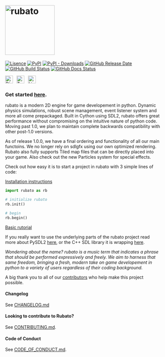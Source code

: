# <img src="https://github.com/rubatopy/rubato/blob/main/docs/source/_static/full.png?raw=true" alt="rubato" width="160"/>

[![Lisence](https://img.shields.io/github/license/rubatopy/rubato?style=flat-square)](https://www.gnu.org/licenses/gpl-3.0.html)
[![PyPI](https://img.shields.io/pypi/v/rubato?style=flat-square)](https://pypi.org/project/rubato/)
[![PyPI - Downloads](https://img.shields.io/pypi/dm/rubato?style=flat-square)](https://pypi.org/project/rubato/)
[![GitHub Release Date](https://img.shields.io/github/release-date/rubatopy/rubato?style=flat-square)](https://github.com/rubatopy/rubato/releases)
[![GitHub Build Status](https://img.shields.io/github/actions/workflow/status/rubatopy/rubato/tests.yml?branch=main&style=flat-square)](https://github.com/rubatopy/rubato/actions/workflows/tests.yml)
[![GitHub Docs Status](https://img.shields.io/github/actions/workflow/status/rubatopy/rubato/nightly.yml?branch=main&label=docs&style=flat-square)](https://rubatopy.github.io/)

[<img src="https://logodownload.org/wp-content/uploads/2017/11/discord-logo-4-1.png" alt="Discord Server" width="25" />](https://discord.gg/rdce5GXRrC)
&nbsp;
[<img src="https://cdn4.iconfinder.com/data/icons/social-media-icons-the-circle-set/48/twitter_circle-512.png" alt="Twitter Page" width="25"/>](https://twitter.com/rubatopy)
&nbsp;
[<img src="https://upload.wikimedia.org/wikipedia/commons/thumb/f/f8/LinkedIn_icon_circle.svg/2048px-LinkedIn_icon_circle.svg.png" alt="Linkedin Page" width="25"/>](https://www.linkedin.com/company/rubatopy/)
&nbsp;

### Get started [here](https://rubato.app/).

rubato is a modern 2D engine for game developement in python. Dynamic physics simulations, robust scene management, event listener system and more all come prepackaged. Built in Cython using SDL2, rubato offers great performance without compromising on the intuitive nature of python code. Moving past 1.0, we plan to maintain complete backwards compatibility with other post-1.0 versions.

As of release 1.0.0, we have a final ordering and functionality of all our main functoins. We no longer rely on sdlgfx using our own optimized rendering. Rubato also fully supports Tiled map files that can be directly placed into your game. Also check out the new Particles system for special effects.

Check out how easy it is to start a project in rubato with 3 simple lines of code:

[Installation instructions](https://docs.rubato.app/latest/intro/)

```python
import rubato as rb

# initialize rubato
rb.init()

# begin
rb.begin()
```

[Basic rutorial](https://docs.rubato.app/latest/tutorials/platformer/)

If you really want to use the underlying parts of the rubato project read more about PySDL2 [here](https://pysdl2.readthedocs.io/en/latest/), or the C++ SDL library it is wrapping [here](https://wiki.libsdl.org).

_Wondering about the name? rubato is a music term that indicates a phrase that should be performed expressively and freely. We aim to harness that same freedom, bringing a fresh, modern take on game developement in python to a variety of users regardless of their coding background._

A big thank you to all of our [contributors](https://github.com/rubatopy/rubato/blob/main/CONTRIBUTORS.md) who help make this project possible.

#### Changelog

See [CHANGELOG.md](https://github.com/rubatopy/rubato/blob/main/CHANGELOG.md)

#### Looking to contribute to Rubato?

See [CONTRIBUTING.md](https://github.com/rubatopy/rubato/blob/main/CONTRIBUTING.md).

#### Code of Conduct

See [CODE_OF_CONDUCT.md](https://github.com/rubatopy/rubato/blob/main/CODE_OF_CONDUCT.md).
